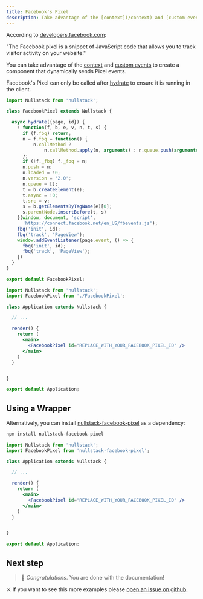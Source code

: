 ```yaml
---
title: Facebook's Pixel
description: Take advantage of the [context](/context) and [custom events](/context-page) to create a component that dynamically sends Pixel events
---
```


According to [developers.facebook.com](https://developers.facebook.com/docs/facebook-pixel/):

"The Facebook pixel is a snippet of JavaScript code that allows you to track visitor activity on your website."

You can take advantage of the [context](/context) and [custom events](/context-page) to create a component that dynamically sends Pixel events.

Facebook's Pixel can only be called after [hydrate](/full-stack-lifecycle) to ensure it is running in the client.

```jsx
import Nullstack from 'nullstack';

class FacebookPixel extends Nullstack {

  async hydrate({page, id}) {
    ! function(f, b, e, v, n, t, s) {
      if (f.fbq) return;
      n = f.fbq = function() {
          n.callMethod ?
              n.callMethod.apply(n, arguments) : n.queue.push(arguments)
      };
      if (!f._fbq) f._fbq = n;
      n.push = n;
      n.loaded = !0;
      n.version = '2.0';
      n.queue = [];
      t = b.createElement(e);
      t.async = !0;
      t.src = v;
      s = b.getElementsByTagName(e)[0];
      s.parentNode.insertBefore(t, s)
    }(window, document, 'script',
      'https://connect.facebook.net/en_US/fbevents.js');
    fbq('init', id);
    fbq('track', 'PageView');
    window.addEventListener(page.event, () => {
      fbq('init', id);
      fbq('track', 'PageView');
    })
  }
}

export default FacebookPixel;
```

```jsx
import Nullstack from 'nullstack';
import FacebookPixel from './FacebookPixel';

class Application extends Nullstack {

  // ...

  render() {
    return (
      <main>
        <FacebookPixel id="REPLACE_WITH_YOUR_FACEBOOK_PIXEL_ID" />
      </main>
    )
  }


}

export default Application;
```

## Using a Wrapper

Alternatively, you can install [nullstack-facebook-pixel](https://github.com/Mortaro/nullstack-facebook-pixel) as a dependency:

```sh
npm install nullstack-facebook-pixel
```

```jsx
import Nullstack from 'nullstack';
import FacebookPixel from 'nullstack-facebook-pixel';

class Application extends Nullstack {

  // ...

  render() {
    return (
      <main>
        <FacebookPixel id="REPLACE_WITH_YOUR_FACEBOOK_PIXEL_ID" />
      </main>
    )
  }


}

export default Application;
```

## Next step

> 🎉 *Congratulations*. You are done with the documentation!

⚔ If you want to see this more examples please [open an issue on github](https://github.com/nullstack/nullstack/issues).